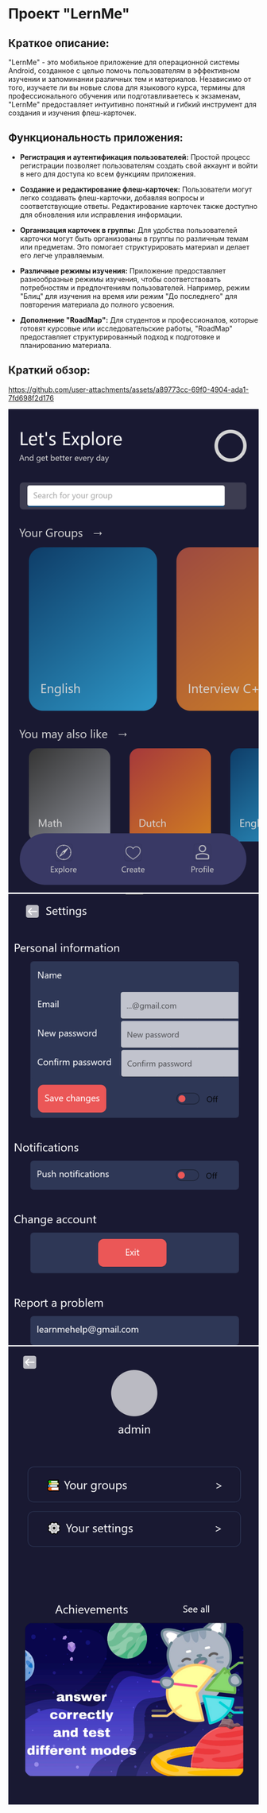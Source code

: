 # Проект "LernMe"

## Краткое описание:

"LernMe" - это мобильное приложение для операционной системы Android, созданное с целью помочь пользователям в эффективном изучении и запоминании различных тем и материалов. Независимо от того, изучаете ли вы новые слова для языкового курса, термины для профессионального обучения или подготавливаетесь к экзаменам, "LernMe" предоставляет интуитивно понятный и гибкий инструмент для создания и изучения флеш-карточек.

## Функциональность приложения:

- **Регистрация и аутентификация пользователей:** Простой процесс регистрации позволяет пользователям создать свой аккаунт и войти в него для доступа ко всем функциям приложения.

- **Создание и редактирование флеш-карточек:** Пользователи могут легко создавать флеш-карточки, добавляя вопросы и соответствующие ответы. Редактирование карточек также доступно для обновления или исправления информации.

- **Организация карточек в группы:** Для удобства пользователей карточки могут быть организованы в группы по различным темам или предметам. Это помогает структурировать материал и делает его легче управляемым.

- **Различные режимы изучения:** Приложение предоставляет разнообразные режимы изучения, чтобы соответствовать потребностям и предпочтениям пользователей. Например, режим "Блиц" для изучения на время или режим "До последнего" для повторения материала до полного усвоения.

- **Дополнение "RoadMap":** Для студентов и профессионалов, которые готовят курсовые или исследовательские работы, "RoadMap" предоставляет структурированный подход к подготовке и планированию материала.

## Краткий обзор:


https://github.com/user-attachments/assets/a89773cc-69f0-4904-ada1-7fd698f2d176



![Логотип "LernMe"](preview/imagemain.png )
![Логотип "LernMe"](preview/imageset.png)
![Логотип "LernMe"](preview/imageuser.png)
